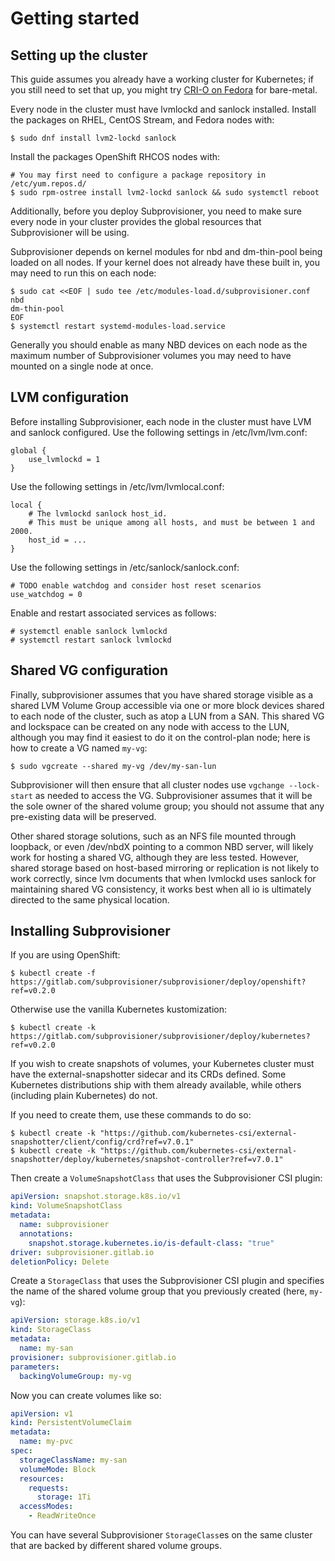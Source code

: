 # Getting started

## Setting up the cluster

This guide assumes you already have a working cluster for Kubernetes;
if you still need to set that up, you might try [CRI-O on
Fedora](https://fedoramagazine.org/kubernetes-with-cri-o-on-fedora-linux-39/)
for bare-metal.

[//]: # (Comment - this would be a good place to add information on
how to set up a Kubevirt or minikube setup)

Every node in the cluster must have lvmlockd and sanlock installed. Install the
packages on RHEL, CentOS Stream, and Fedora nodes with:

```console
$ sudo dnf install lvm2-lockd sanlock
```

Install the packages OpenShift RHCOS nodes with:
```console
# You may first need to configure a package repository in /etc/yum.repos.d/
$ sudo rpm-ostree install lvm2-lockd sanlock && sudo systemctl reboot
```

Additionally, before you deploy Subprovisioner, you need to make sure
every node in your cluster provides the global resources that
Subprovisioner will be using.

Subprovisioner depends on kernel modules for nbd and dm-thin-pool
being loaded on all nodes.  If your kernel does not already have these
built in, you may need to run this on each node:

```console
$ sudo cat <<EOF | sudo tee /etc/modules-load.d/subprovisioner.conf
nbd
dm-thin-pool
EOF
$ systemctl restart systemd-modules-load.service
```

Generally you should enable as many NBD devices on each node as the
maximum number of Subprovisioner volumes you may need to have mounted
on a single node at once.

## LVM configuration

Before installing Subprovisioner, each node in the cluster must have LVM and
sanlock configured.  Use the following settings in /etc/lvm/lvm.conf:

```
global {
	use_lvmlockd = 1
}
```

Use the following settings in /etc/lvm/lvmlocal.conf:

```
local {
	# The lvmlockd sanlock host_id.
	# This must be unique among all hosts, and must be between 1 and 2000.
	host_id = ...
}
```

Use the following settings in /etc/sanlock/sanlock.conf:

```
# TODO enable watchdog and consider host reset scenarios
use_watchdog = 0
```

Enable and restart associated services as follows:

```
# systemctl enable sanlock lvmlockd
# systemctl restart sanlock lvmlockd
```

## Shared VG configuration

Finally, subprovisioner assumes that you have shared storage visible
as a shared LVM Volume Group accessible via one or more block devices
shared to each node of the cluster, such as atop a LUN from a SAN.
This shared VG and lockspace can be created on any node with access to
the LUN, although you may find it easiest to do it on the control-plan
node; here is how to create a VG named `my-vg`:

```console
$ sudo vgcreate --shared my-vg /dev/my-san-lun
```

Subprovisioner will then ensure that all cluster nodes use `vgchange
--lock-start` as needed to access the VG.  Subprovisioner assumes that
it will be the sole owner of the shared volume group; you should not
assume that any pre-existing data will be preserved.

Other shared storage solutions, such as an NFS file mounted through
loopback, or even /dev/nbdX pointing to a common NBD server, will
likely work for hosting a shared VG, although they are less tested.
However, shared storage based on host-based mirroring or replication
is not likely to work correctly, since lvm documents that when
lvmlockd uses sanlock for maintaining shared VG consistency, it works
best when all io is ultimately directed to the same physical location.

## Installing Subprovisioner

If you are using OpenShift:

```console
$ kubectl create -f https://gitlab.com/subprovisioner/subprovisioner/deploy/openshift?ref=v0.2.0
```

Otherwise use the vanilla Kubernetes kustomization:

```console
$ kubectl create -k https://gitlab.com/subprovisioner/subprovisioner/deploy/kubernetes?ref=v0.2.0
```

If you wish to create snapshots of volumes, your Kubernetes cluster must have
the external-snapshotter sidecar and its CRDs defined. Some Kubernetes
distributions ship with them already available, while others (including plain
Kubernetes) do not.

If you need to create them, use these commands to do so:

```console
$ kubectl create -k "https://github.com/kubernetes-csi/external-snapshotter/client/config/crd?ref=v7.0.1"
$ kubectl create -k "https://github.com/kubernetes-csi/external-snapshotter/deploy/kubernetes/snapshot-controller?ref=v7.0.1"
```

Then create a `VolumeSnapshotClass` that uses the Subprovisioner CSI plugin:

```yaml
apiVersion: snapshot.storage.k8s.io/v1
kind: VolumeSnapshotClass
metadata:
  name: subprovisioner
  annotations:
    snapshot.storage.kubernetes.io/is-default-class: "true"
driver: subprovisioner.gitlab.io
deletionPolicy: Delete
```

Create a `StorageClass` that uses the Subprovisioner CSI plugin and
specifies the name of the shared volume group that you previously
created (here, `my-vg`):

```yaml
apiVersion: storage.k8s.io/v1
kind: StorageClass
metadata:
  name: my-san
provisioner: subprovisioner.gitlab.io
parameters:
  backingVolumeGroup: my-vg
```

Now you can create volumes like so:

```yaml
apiVersion: v1
kind: PersistentVolumeClaim
metadata:
  name: my-pvc
spec:
  storageClassName: my-san
  volumeMode: Block
  resources:
    requests:
      storage: 1Ti
  accessModes:
    - ReadWriteOnce
```

You can have several Subprovisioner `StorageClass`es on the same cluster that
are backed by different shared volume groups.
